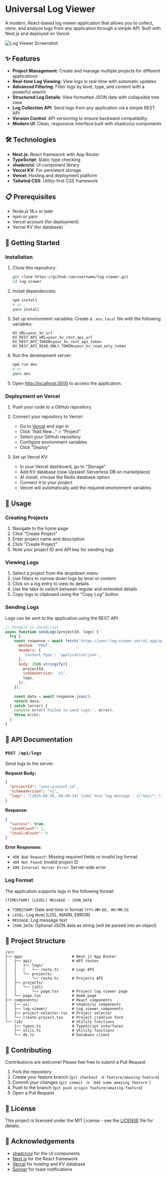 # Universal Log Viewer

A modern, React-based log viewer application that allows you to collect, store, and analyze logs from any application through a simple API. Built with Next.js and deployed on Vercel.

![Log Viewer Screenshot](https://raw.githubusercontent.com/username/log-viewer/main/public/screenshot.png)

## ✨ Features

- **Project Management**: Create and manage multiple projects for different applications
- **Real-time Log Viewing**: View logs in real-time with automatic updates
- **Advanced Filtering**: Filter logs by level, type, and content with a powerful search
- **Structured Log Details**: View formatted JSON data with collapsible tree view
- **Log Collection API**: Send logs from any application via a simple REST API
- **Version Control**: API versioning to ensure backward compatibility
- **Modern UI**: Clean, responsive interface built with shadcn/ui components

## 🛠️ Technologies

- **Next.js**: React framework with App Router
- **TypeScript**: Static type checking
- **shadcn/ui**: UI component library
- **Vercel KV**: For persistent storage
- **Vercel**: Hosting and deployment platform
- **Tailwind CSS**: Utility-first CSS framework

## 📋 Prerequisites

- Node.js 18.x or later
- npm or yarn
- Vercel account (for deployment)
- Vercel KV (for database)

## 🚀 Getting Started

### Installation

1. Clone this repository:
   ```bash
   git clone https://github.com/username/log-viewer.git
   cd log-viewer
   ```

2. Install dependencies:
   ```bash
   npm install
   # or
   yarn install
   ```

3. Set up environment variables:
   Create a `.env.local` file with the following variables:
   ```
   KV_URL=your_kv_url
   KV_REST_API_URL=your_kv_rest_api_url
   KV_REST_API_TOKEN=your_kv_rest_api_token
   KV_REST_API_READ_ONLY_TOKEN=your_kv_read_only_token
   ```

4. Run the development server:
   ```bash
   npm run dev
   # or
   yarn dev
   ```

5. Open [http://localhost:3000](http://localhost:3000) to access the application.

### Deployment on Vercel

1. Push your code to a GitHub repository.

2. Connect your repository to Vercel:
   - Go to [Vercel](https://vercel.com) and sign in
   - Click "Add New..." > "Project"
   - Select your GitHub repository
   - Configure environment variables
   - Click "Deploy"

3. Set up Vercel KV:
   - In your Vercel dashboard, go to "Storage"
   - Add KV database (now Upstash Serverless DB on marketplace)
   - At install, choose the Redis database option
   - Connect it to your project
   - Vercel will automatically add the required environment variables

## 📖 Usage

### Creating Projects

1. Navigate to the home page
2. Click "Create Project"
3. Enter project name and description
4. Click "Create Project"
5. Note your project ID and API key for sending logs

### Viewing Logs

1. Select a project from the dropdown menu
2. Use filters to narrow down logs by level or content
3. Click on a log entry to view its details
4. Use the tabs to switch between regular and extended details
5. Copy logs to clipboard using the "Copy Log" button

### Sending Logs

Logs can be sent to the application using the REST API:

```javascript
// Example in JavaScript
async function sendLogs(projectId, logs) {
  try {
    const response = await fetch('https://your-log-viewer.vercel.app/api/logs', {
      method: 'POST',
      headers: {
        'Content-Type': 'application/json',
      },
      body: JSON.stringify({
        projectId,
        schemaVersion: 'v1',
        logs,
      }),
    });
    
    const data = await response.json();
    return data;
  } catch (error) {
    console.error('Failed to send logs:', error);
    throw error;
  }
}
```

## 📝 API Documentation

### `POST /api/logs`

Send logs to the server.

**Request Body:**

```json
{
  "projectId": "your-project-id",
  "schemaVersion": "v1",
  "logs": "[2025-04-29, 08:40:24] [LOG] Your log message - {\"key\": \"value\"}"
}
```

**Response:**

```json
{
  "success": true,
  "savedCount": 1,
  "invalidCount": 0
}
```

**Error Responses:**

- `400 Bad Request`: Missing required fields or invalid log format
- `404 Not Found`: Invalid project ID
- `500 Internal Server Error`: Server-side error

### Log Format

The application supports logs in the following format:

```
[TIMESTAMP] [LEVEL] MESSAGE - JSON_DATA
```

- `TIMESTAMP`: Date and time in format `YYYY-MM-DD, HH:MM:SS`
- `LEVEL`: Log level (LOG, WARN, ERROR)
- `MESSAGE`: Log message text
- `JSON_DATA`: Optional JSON data as string (will be parsed into an object)

## 📂 Project Structure

```
/src
├── app/                      # Next.js App Router
│   ├── api/                  # API routes
│   │   ├── logs/             
│   │   │   └── route.ts      # Logs API
│   │   └── projects/         
│   │       └── route.ts      # Projects API
│   ├── projects/             
│   │   └── [id]/             
│   │       └── page.tsx      # Project log viewer page
│   └── page.tsx              # Home page
├── components/               # React components
│   ├── ui/                   # shadcn/ui components
│   ├── log-viewer/           # Log viewer components
│   ├── project-selector.tsx  # Project selector
│   └── create-project.tsx    # Project creation form
└── lib/                      # Utility functions
    ├── types.ts              # TypeScript interfaces
    ├── utils.ts              # Utility functions
    └── db.ts                 # Database client
```

## 🤝 Contributing

Contributions are welcome! Please feel free to submit a Pull Request.

1. Fork the repository
2. Create your feature branch (`git checkout -b feature/amazing-feature`)
3. Commit your changes (`git commit -m 'Add some amazing feature'`)
4. Push to the branch (`git push origin feature/amazing-feature`)
5. Open a Pull Request

## 📄 License

This project is licensed under the MIT License - see the [LICENSE](LICENSE) file for details.

## 👏 Acknowledgements

- [shadcn/ui](https://ui.shadcn.com/) for the UI components
- [Next.js](https://nextjs.org/) for the React framework
- [Vercel](https://vercel.com/) for hosting and KV database
- [Sonner](https://sonner.emilkowal.ski/) for toast notifications